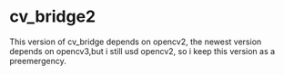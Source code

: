 # cv_bridge2
This version of cv_bridge depends on opencv2,
the newest version depends on opencv3,but i still usd opencv2,
so i keep this version as a preemergency.

